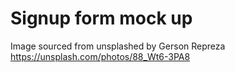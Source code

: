 # Signup form mock up

Image sourced from unsplashed by Gerson Repreza
https://unsplash.com/photos/88_Wt6-3PA8